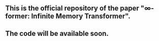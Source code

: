 ## This is the official repository of the paper "∞-former: Infinite Memory Transformer".

## The code will be available soon.